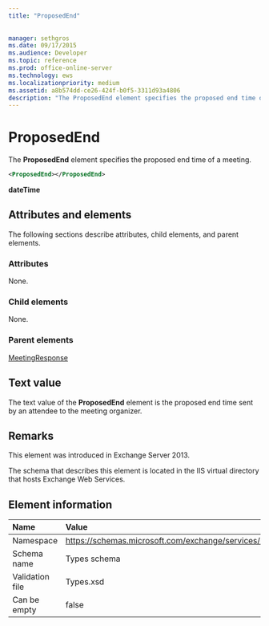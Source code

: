 ```yaml
---
title: "ProposedEnd"
 
 
manager: sethgros
ms.date: 09/17/2015
ms.audience: Developer
ms.topic: reference
ms.prod: office-online-server
ms.technology: ews
ms.localizationpriority: medium
ms.assetid: a8b574dd-ce26-424f-b0f5-3311d93a4806
description: "The ProposedEnd element specifies the proposed end time of a meeting."
---
```


# ProposedEnd

The **ProposedEnd** element specifies the proposed end time of a meeting. 
  
```XML
<ProposedEnd></ProposedEnd>
```

 **dateTime**
## Attributes and elements

The following sections describe attributes, child elements, and parent elements.
  
### Attributes

None.
  
### Child elements

None.
  
### Parent elements

[MeetingResponse](meetingresponse.md)
  
## Text value

The text value of the **ProposedEnd** element is the proposed end time sent by an attendee to the meeting organizer. 
  
## Remarks

This element was introduced in Exchange Server 2013.
  
The schema that describes this element is located in the IIS virtual directory that hosts Exchange Web Services.
  
## Element information

|**Name**|**Value**|
|:-----|:-----|
|Namespace  <br/> |https://schemas.microsoft.com/exchange/services/2006/types  <br/> |
|Schema name  <br/> |Types schema  <br/> |
|Validation file  <br/> |Types.xsd  <br/> |
|Can be empty  <br/> |false  <br/> |
   

